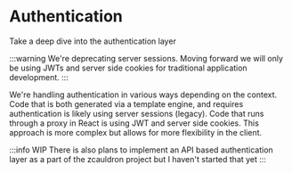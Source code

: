 # Authentication

Take a deep dive into the authentication layer

:::warning
We're deprecating server sessions. Moving forward we will only be using JWTs and server side cookies for traditional application development.
:::

We're handling authentication in various ways depending on the context. Code that is both generated via a template engine, and requires authentication is likely using server sessions (legacy). Code that runs through a proxy in React is using JWT and server side cookies. This approach is more complex but allows for more flexibility in the client.

:::info
WIP There is also plans to implement an API based authentication layer as a part of the zcauldron project but I haven't started that yet
:::
